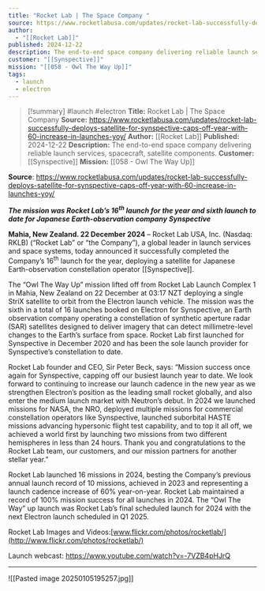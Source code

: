 ```yaml
---
title: "Rocket Lab | The Space Company "
source: https://www.rocketlabusa.com/updates/rocket-lab-successfully-deploys-satellite-for-synspective-caps-off-year-with-60-increase-in-launches-yoy/
author:
  - "[[Rocket Lab]]"
published: 2024-12-22
description: The end-to-end space company delivering reliable launch services, spacecraft, satellite components.
customer: "[[Synspective]]"
mission: "[[058 - Owl The Way Up]]"
tags:
  - launch
  - electron
---
```


>[!summary]
#launch #electron
**Title:** Rocket Lab | The Space Company 
**Source:** https://www.rocketlabusa.com/updates/rocket-lab-successfully-deploys-satellite-for-synspective-caps-off-year-with-60-increase-in-launches-yoy/
**Author:** [[Rocket Lab]]
**Published:** 2024-12-22
**Description:** The end-to-end space company delivering reliable launch services, spacecraft, satellite components.
**Customer:** [[Synspective]]
**Mission:** [[058 - Owl The Way Up]]

**Source**: https://www.rocketlabusa.com/updates/rocket-lab-successfully-deploys-satellite-for-synspective-caps-off-year-with-60-increase-in-launches-yoy/

***The mission was Rocket Lab’s 16<sup>th</sup> launch for the year and sixth launch to date for Japanese Earth-observation company Synspective***

**Mahia, New Zealand. 22 December 2024** – Rocket Lab USA, Inc. (Nasdaq: RKLB) (“Rocket Lab” or “the Company”), a global leader in launch services and space systems, today announced it successfully completed the Company’s 16<sup>th</sup> launch for the year, deploying a satellite for Japanese Earth-observation constellation operator [[Synspective]].

The “Owl The Way Up” mission lifted off from Rocket Lab Launch Complex 1 in Mahia, New Zealand on 22 December at 03:17 NZT deploying a single StriX satellite to orbit from the Electron launch vehicle. The mission was the sixth in a total of 16 launches booked on Electron for Synspective, an Earth observation company operating a constellation of synthetic aperture radar (SAR) satellites designed to deliver imagery that can detect millimetre-level changes to the Earth’s surface from space. Rocket Lab first launched for Synspective in December 2020 and has been the sole launch provider for Synspective’s constellation to date.

Rocket Lab founder and CEO, Sir Peter Beck, says: “Mission success once again for Synspective, capping off our busiest launch year to date. We look forward to continuing to increase our launch cadence in the new year as we strengthen Electron’s position as the leading small rocket globally, and also enter the medium launch market with Neutron’s debut. In 2024 we launched missions for NASA, the NRO, deployed multiple missions for commercial constellation operators like Synspective, launched suborbital HASTE missions advancing hypersonic flight test capability, and to top it all off, we achieved a world first by launching two missions from two different hemispheres in less than 24 hours. Thank you and congratulations to the Rocket Lab team, our customers, and our mission partners for another stellar year.”

Rocket Lab launched 16 missions in 2024, besting the Company’s previous annual launch record of 10 missions, achieved in 2023 and representing a launch cadence increase of 60% year-on-year. Rocket Lab maintained a record of 100% mission success for all launches in 2024. The “Owl The Way” up launch was Rocket Lab’s final scheduled launch for 2024 with the next Electron launch scheduled in Q1 2025.

Rocket Lab Images and Videos:[www.flickr.com/photos/rocketlab/](http://www.flickr.com/photos/rocketlab/)

Launch webcast: https://www.youtube.com/watch?v=-7VZB4pHJrQ

---


![[Pasted image 20250105195257.jpg]]